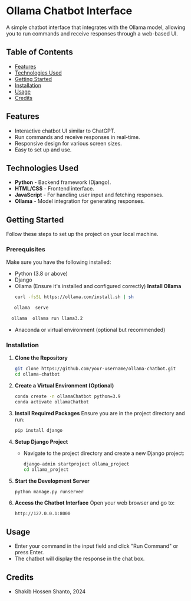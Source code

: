 # Ollama Chatbot Interface

A simple chatbot interface that integrates with the Ollama model, allowing you to run commands and receive responses through a web-based UI.

## Table of Contents
- [Features](#features)
- [Technologies Used](#technologies-used)
- [Getting Started](#getting-started)
- [Installation](#installation)
- [Usage](#usage)
- [Credits](#credits)

## Features
- Interactive chatbot UI similar to ChatGPT.
- Run commands and receive responses in real-time.
- Responsive design for various screen sizes.
- Easy to set up and use.

## Technologies Used
- **Python** - Backend framework (Django).
- **HTML/CSS** - Frontend interface.
- **JavaScript** - For handling user input and fetching responses.
- **Ollama** - Model integration for generating responses.

## Getting Started

Follow these steps to set up the project on your local machine.

### Prerequisites
Make sure you have the following installed:
- Python (3.8 or above)
- Django
- Ollama (Ensure it's installed and configured correctly)
**Install Ollama**
   ```bash
   curl -fsSL https://ollama.com/install.sh | sh
   ```
```bash
   ollama  serve
   ```

 ```bash
   ollama  ollama run llama3.2
   ```
- Anaconda or virtual environment (optional but recommended)

### Installation

1. **Clone the Repository**
   ```bash
   git clone https://github.com/your-username/ollama-chatbot.git
   cd ollama-chatbot
   ```

2. **Create a Virtual Environment (Optional)**
   ```bash
   conda create -n ollamaChatbot python=3.9
   conda activate ollamaChatbot
   ```

3. **Install Required Packages**
   Ensure you are in the project directory and run:
   ```bash
   pip install django
   ```

4. **Setup Django Project**
   - Navigate to the project directory and create a new Django project:
     ```bash
     django-admin startproject ollama_project
     cd ollama_project
     ```

10. **Start the Development Server**
    ```bash
    python manage.py runserver
    ```

11. **Access the Chatbot Interface**
    Open your web browser and go to:
    ```
    http://127.0.0.1:8000
    ```

## Usage
- Enter your command in the input field and click "Run Command" or press Enter.
- The chatbot will display the response in the chat box.

## Credits
- Shakib Hossen Shanto, 2024
